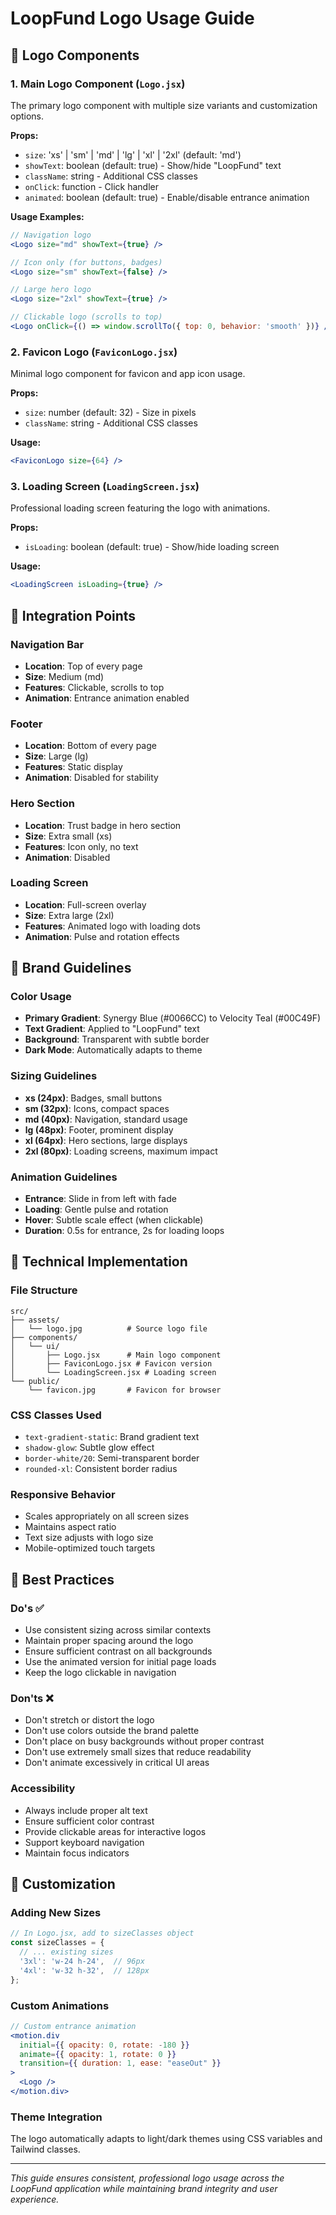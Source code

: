 # LoopFund Logo Usage Guide

## 🎨 Logo Components

### 1. Main Logo Component (`Logo.jsx`)
The primary logo component with multiple size variants and customization options.

**Props:**
- `size`: 'xs' | 'sm' | 'md' | 'lg' | 'xl' | '2xl' (default: 'md')
- `showText`: boolean (default: true) - Show/hide "LoopFund" text
- `className`: string - Additional CSS classes
- `onClick`: function - Click handler
- `animated`: boolean (default: true) - Enable/disable entrance animation

**Usage Examples:**
```jsx
// Navigation logo
<Logo size="md" showText={true} />

// Icon only (for buttons, badges)
<Logo size="sm" showText={false} />

// Large hero logo
<Logo size="2xl" showText={true} />

// Clickable logo (scrolls to top)
<Logo onClick={() => window.scrollTo({ top: 0, behavior: 'smooth' })} />
```

### 2. Favicon Logo (`FaviconLogo.jsx`)
Minimal logo component for favicon and app icon usage.

**Props:**
- `size`: number (default: 32) - Size in pixels
- `className`: string - Additional CSS classes

**Usage:**
```jsx
<FaviconLogo size={64} />
```

### 3. Loading Screen (`LoadingScreen.jsx`)
Professional loading screen featuring the logo with animations.

**Props:**
- `isLoading`: boolean (default: true) - Show/hide loading screen

**Usage:**
```jsx
<LoadingScreen isLoading={true} />
```

## 📍 Integration Points

### Navigation Bar
- **Location**: Top of every page
- **Size**: Medium (md)
- **Features**: Clickable, scrolls to top
- **Animation**: Entrance animation enabled

### Footer
- **Location**: Bottom of every page
- **Size**: Large (lg)
- **Features**: Static display
- **Animation**: Disabled for stability

### Hero Section
- **Location**: Trust badge in hero section
- **Size**: Extra small (xs)
- **Features**: Icon only, no text
- **Animation**: Disabled

### Loading Screen
- **Location**: Full-screen overlay
- **Size**: Extra large (2xl)
- **Features**: Animated logo with loading dots
- **Animation**: Pulse and rotation effects

## 🎯 Brand Guidelines

### Color Usage
- **Primary Gradient**: Synergy Blue (#0066CC) to Velocity Teal (#00C49F)
- **Text Gradient**: Applied to "LoopFund" text
- **Background**: Transparent with subtle border
- **Dark Mode**: Automatically adapts to theme

### Sizing Guidelines
- **xs (24px)**: Badges, small buttons
- **sm (32px)**: Icons, compact spaces
- **md (40px)**: Navigation, standard usage
- **lg (48px)**: Footer, prominent display
- **xl (64px)**: Hero sections, large displays
- **2xl (80px)**: Loading screens, maximum impact

### Animation Guidelines
- **Entrance**: Slide in from left with fade
- **Loading**: Gentle pulse and rotation
- **Hover**: Subtle scale effect (when clickable)
- **Duration**: 0.5s for entrance, 2s for loading loops

## 🔧 Technical Implementation

### File Structure
```
src/
├── assets/
│   └── logo.jpg          # Source logo file
├── components/
│   └── ui/
│       ├── Logo.jsx      # Main logo component
│       ├── FaviconLogo.jsx # Favicon version
│       └── LoadingScreen.jsx # Loading screen
└── public/
    └── favicon.jpg       # Favicon for browser
```

### CSS Classes Used
- `text-gradient-static`: Brand gradient text
- `shadow-glow`: Subtle glow effect
- `border-white/20`: Semi-transparent border
- `rounded-xl`: Consistent border radius

### Responsive Behavior
- Scales appropriately on all screen sizes
- Maintains aspect ratio
- Text size adjusts with logo size
- Mobile-optimized touch targets

## 🚀 Best Practices

### Do's ✅
- Use consistent sizing across similar contexts
- Maintain proper spacing around the logo
- Ensure sufficient contrast on all backgrounds
- Use the animated version for initial page loads
- Keep the logo clickable in navigation

### Don'ts ❌
- Don't stretch or distort the logo
- Don't use colors outside the brand palette
- Don't place on busy backgrounds without proper contrast
- Don't use extremely small sizes that reduce readability
- Don't animate excessively in critical UI areas

### Accessibility
- Always include proper alt text
- Ensure sufficient color contrast
- Provide clickable areas for interactive logos
- Support keyboard navigation
- Maintain focus indicators

## 🎨 Customization

### Adding New Sizes
```jsx
// In Logo.jsx, add to sizeClasses object
const sizeClasses = {
  // ... existing sizes
  '3xl': 'w-24 h-24',  // 96px
  '4xl': 'w-32 h-32',  // 128px
};
```

### Custom Animations
```jsx
// Custom entrance animation
<motion.div
  initial={{ opacity: 0, rotate: -180 }}
  animate={{ opacity: 1, rotate: 0 }}
  transition={{ duration: 1, ease: "easeOut" }}
>
  <Logo />
</motion.div>
```

### Theme Integration
The logo automatically adapts to light/dark themes using CSS variables and Tailwind classes.

---

*This guide ensures consistent, professional logo usage across the LoopFund application while maintaining brand integrity and user experience.*

